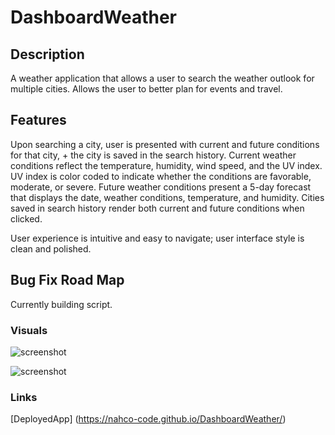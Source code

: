 # DashboardWeather

## Description

A weather application that allows a user to search the weather outlook for multiple cities. Allows the user to better plan for events and travel.

## Features

Upon searching a city, user is presented with current and future conditions for that city, + the city is saved in the search history. Current weather conditions reflect the temperature, humidity, wind speed, and the UV index. UV index is color coded to indicate whether the conditions are favorable, moderate, or severe. Future weather conditions present a 5-day forecast that displays the date, weather conditions, temperature, and humidity. Cities saved in search history render both current and future conditions when clicked.

User experience is intuitive and easy to navigate; user interface style is clean and polished.

## Bug Fix Road Map

Currently building script.

### Visuals

![screenshot]()

![screenshot]()

### Links

[DeployedApp] (<https://nahco-code.github.io/DashboardWeather/>)

